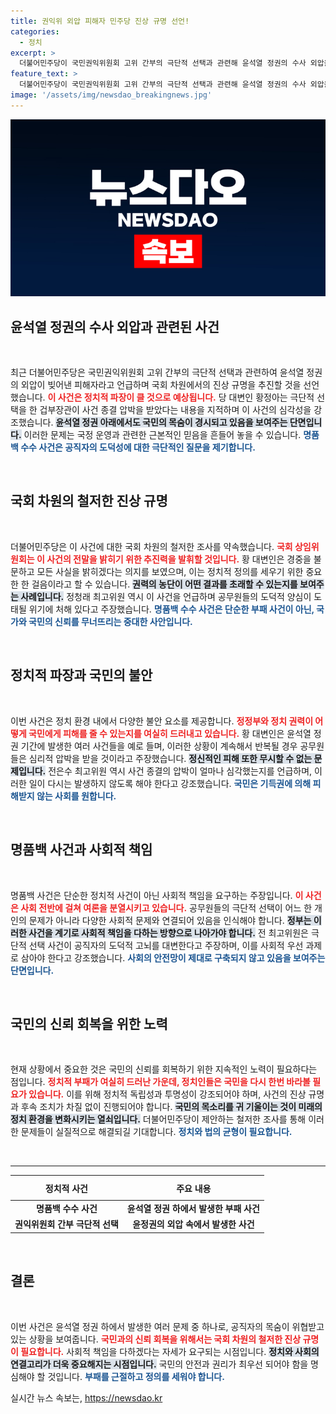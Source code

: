 ```yaml
---
title: 권익위 외압 피해자 민주당 진상 규명 선언!
categories:
  - 정치
excerpt: >
  더불어민주당이 국민권익위원회 고위 간부의 극단적 선택과 관련해 윤석열 정권의 수사 외압을 주장하며 국회 차원 진상 규명을 예고했다. 불법과 피해, 그리고 고통이 얽힌 이 사건의 실체를 파헤칠 예정이다!
feature_text: >
  더불어민주당이 국민권익위원회 고위 간부의 극단적 선택과 관련해 윤석열 정권의 수사 외압을 주장하며 국회 차원 진상 규명을 예고했다. 불법과 피해, 그리고 고통이 얽힌 이 사건의 실체를 파헤칠 예정이다!
image: '/assets/img/newsdao_breakingnews.jpg'
---
```


<p><img src="/assets/img/newsdao_breakingnews.jpg" alt="bookingtag 속보" /></p>

<h2 data-ke-size="size26">윤석열 정권의 수사 외압과 관련된 사건</h2>

<p data-ke-size="size16">&nbsp;</p>

<p>최근 더불어민주당은 국민권익위원회 고위 간부의 극단적 선택과 관련하여 윤석열 정권의 외압이 빚어낸 피해자라고 언급하며 국회 차원에서의 진상 규명을 추진할 것을 선언했습니다. <b><span style="color: #ee2323;">이 사건은 정치적 파장이 클 것으로 예상됩니다.</span></b> 당 대변인 황정아는 극단적 선택을 한 겁부장관이 사건 종결 압박을 받았다는 내용을 지적하며 이 사건의 심각성을 강조했습니다. <b><span style="background-color: #21538527;">윤석열 정권 아래에서도 국민의 목숨이 경시되고 있음을 보여주는 단면입니다.</span></b> 이러한 문제는 국정 운영과 관련한 근본적인 믿음을 흔들어 놓을 수 있습니다. <b><span style="color: #1a5490;">명품백 수수 사건은 공직자의 도덕성에 대한 극단적인 질문을 제기합니다.</span></b></p>

<p data-ke-size="size16">&nbsp;</p>

<h2 data-ke-size="size26">국회 차원의 철저한 진상 규명</h2>

<p data-ke-size="size16">&nbsp;</p>

<p>더불어민주당은 이 사건에 대한 국회 차원의 철저한 조사를 약속했습니다. <b><span style="color: #ee2323;">국회 상임위원회는 이 사건의 전말을 밝히기 위한 추진력을 발휘할 것입니다.</span></b> 황 대변인은 경중을 불문하고 모든 사실을 밝히겠다는 의지를 보였으며, 이는 정치적 정의를 세우기 위한 중요한 한 걸음이라고 할 수 있습니다. <b><span style="background-color: #21538527;">권력의 농단이 어떤 결과를 초래할 수 있는지를 보여주는 사례입니다.</span></b> 정청래 최고위원 역시 이 사건을 언급하며 공무원들의 도덕적 양심이 도태될 위기에 처해 있다고 주장했습니다. <b><span style="color: #1a5490;">명품백 수수 사건은 단순한 부패 사건이 아닌, 국가와 국민의 신뢰를 무너뜨리는 중대한 사안입니다.</span></b></p>

<p data-ke-size="size16">&nbsp;</p>

<h2 data-ke-size="size26">정치적 파장과 국민의 불안</h2>

<p data-ke-size="size16">&nbsp;</p>

<p>이번 사건은 정치 환경 내에서 다양한 불안 요소를 제공합니다. <b><span style="color: #ee2323;">정정부와 정치 권력이 어떻게 국민에게 피해를 줄 수 있는지를 여실히 드러내고 있습니다.</span></b> 황 대변인은 윤석열 정권 기간에 발생한 여러 사건들을 예로 들며, 이러한 상황이 계속해서 반복될 경우 공무원들은 심리적 압박을 받을 것이라고 주장했습니다. <b><span style="background-color: #21538527;">정신적인 피해 또한 무시할 수 없는 문제입니다.</span></b> 전은수 최고위원 역시 사건 종결의 압박이 얼마나 심각했는지를 언급하며, 이러한 일이 다시는 발생하지 않도록 해야 한다고 강조했습니다. <b><span style="color: #1a5490;">국민은 기득권에 의해 피해받지 않는 사회를 원합니다.</span></b></p>

<p data-ke-size="size16">&nbsp;</p>

<h2 data-ke-size="size26">명품백 사건과 사회적 책임</h2>

<p data-ke-size="size16">&nbsp;</p>

<p>명품백 사건은 단순한 정치적 사건이 아닌 사회적 책임을 요구하는 주장입니다. <b><span style="color: #ee2323;">이 사건은 사회 전반에 걸쳐 여론을 분열시키고 있습니다.</span></b> 공무원들의 극단적 선택이 어느 한 개인의 문제가 아니라 다양한 사회적 문제와 연결되어 있음을 인식해야 합니다. <b><span style="background-color: #21538527;">정부는 이러한 사건을 계기로 사회적 책임을 다하는 방향으로 나아가야 합니다.</span></b> 전 최고위원은 극단적 선택 사건이 공직자의 도덕적 고뇌를 대변한다고 주장하며, 이를 사회적 우선 과제로 삼아야 한다고 강조했습니다. <b><span style="color: #1a5490;">사회의 안전망이 제대로 구축되지 않고 있음을 보여주는 단면입니다.</span></b></p>

<p data-ke-size="size16">&nbsp;</p>

<h2 data-ke-size="size26">국민의 신뢰 회복을 위한 노력</h2>

<p data-ke-size="size16">&nbsp;</p>

<p>현재 상황에서 중요한 것은 국민의 신뢰를 회복하기 위한 지속적인 노력이 필요하다는 점입니다. <b><span style="color: #ee2323;">정치적 부패가 여실히 드러난 가운데, 정치인들은 국민을 다시 한번 바라볼 필요가 있습니다.</span></b> 이를 위해 정치적 독립성과 투명성이 강조되어야 하며, 사건의 진상 규명과 후속 조치가 차질 없이 진행되어야 합니다. <b><span style="background-color: #21538527;">국민의 목소리를 귀 기울이는 것이 미래의 정치 환경을 변화시키는 열쇠입니다.</span></b> 더불어민주당이 제안하는 철저한 조사를 통해 이러한 문제들이 실질적으로 해결되길 기대합니다. <b><span style="color: #1a5490;">정치와 법의 균형이 필요합니다.</span></b></p>

<p data-ke-size="size16">&nbsp;</p>

<hr>

<table style="width: 100%;">
  <thead>
    <tr>
      <th style="text-align: center; height: 32px;"><b>정치적 사건</b></th>
      <th style="text-align: center; height: 32px;"><b>주요 내용</b></th>
    </tr>
  </thead>
  <tbody>
    <tr>
      <td style="text-align: center; height: 20px;"><b>명품백 수수 사건</b></td>
      <td style="text-align: center; height: 20px;"><b>윤석열 정권 하에서 발생한 부패 사건</b></td>
    </tr>
    <tr>
      <td style="text-align: center; height: 20px;"><b>권익위원회 간부 극단적 선택</b></td>
      <td style="text-align: center; height: 20px;"><b>윤정권의 외압 속에서 발생한 사건</b></td>
    </tr>
  </tbody>
</table>

<p data-ke-size="size16">&nbsp;</p>

<h2 data-ke-size="size26">결론</h2>

<p data-ke-size="size16">&nbsp;</p>

<p>이번 사건은 윤석열 정권 하에서 발생한 여러 문제 중 하나로, 공직자의 목숨이 위협받고 있는 상황을 보여줍니다. <b><span style="color: #ee2323;">국민과의 신뢰 회복을 위해서는 국회 차원의 철저한 진상 규명이 필요합니다.</span></b> 사회적 책임을 다하겠다는 자세가 요구되는 시점입니다. <b><span style="background-color: #21538527;">정치와 사회의 연결고리가 더욱 중요해지는 시점입니다.</span></b> 국민의 안전과 권리가 최우선 되어야 함을 명심해야 할 것입니다. <b><span style="color: #1a5490;">부패를 근절하고 정의를 세워야 합니다.</span></b></p>
실시간 뉴스 속보는, <a href="https://newsdao.kr" rel="dofollow">https://newsdao.kr</a>


